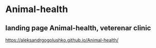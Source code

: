 # Animal-health
landing page Animal-health, veterenar clinic
-------------------------------------------------
https://aleksandrgogolushko.github.io/Animal-health/
